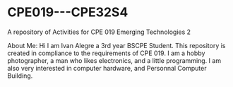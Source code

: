 # CPE019---CPE32S4
A repository of Activities for CPE 019 Emerging Technologies 2


About Me:
Hi I am Ivan Alegre a 3rd year BSCPE Student. This repository is created in compliance to the requirements of CPE 019.
I am a hobby photographer, a man who likes electronics, and a little programming. I am also very interested in computer hardware, and Personnal Computer Building.
